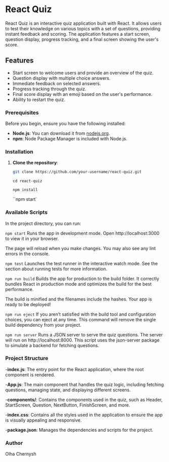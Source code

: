 # React Quiz

React Quiz is an interactive quiz application built with React. It allows users to test their knowledge on various topics with a set of questions, providing instant feedback and scoring. The application features a start screen, question display, progress tracking, and a final screen showing the user's score.

## Features

- Start screen to welcome users and provide an overview of the quiz.
- Question display with multiple choice answers.
- Immediate feedback on selected answers.
- Progress tracking through the quiz.
- Final score display with an emoji based on the user's performance.
- Ability to restart the quiz.

### Prerequisites

Before you begin, ensure you have the following installed:

- **Node.js**: You can download it from [nodejs.org](https://nodejs.org/).
- **npm**: Node Package Manager is included with Node.js.

### Installation

1. **Clone the repository**:

   ```bash
   git clone https://github.com/your-username/react-quiz.git
   ```

   `cd react-quiz`

   `npm install`

   ``npm start`

### Available Scripts

In the project directory, you can run:

`npm start`
Runs the app in development mode.
Open http://localhost:3000 to view it in your browser.

The page will reload when you make changes.
You may also see any lint errors in the console.

`npm test`
Launches the test runner in the interactive watch mode.
See the section about running tests for more information.

`npm run build`
Builds the app for production to the build folder.
It correctly bundles React in production mode and optimizes the build for the best performance.

The build is minified and the filenames include the hashes.
Your app is ready to be deployed!

`npm run eject`
If you aren’t satisfied with the build tool and configuration choices, you can eject at any time. This command will remove the single build dependency from your project.

`npm run server`
Runs a JSON server to serve the quiz questions. The server will run on http://localhost:8000. This script uses the json-server package to simulate a backend for fetching questions.

### Project Structure

-**index.js**: The entry point for the React application, where the root component is rendered.

-**App.js**: The main component that handles the quiz logic, including fetching questions, managing state, and displaying different screens.

-**components/**: Contains the components used in the quiz, such as Header, StartScreen, Question, NextButton, FinishScreen, and more.

-**index.css**: Contains all the styles used in the application to ensure the app is visually appealing and responsive.

-**package.json**: Manages the dependencies and scripts for the project.

### Author

Olha Chernysh
